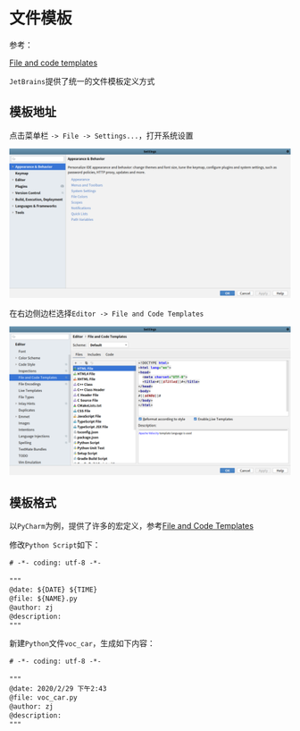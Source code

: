 
# 文件模板

参考：

[File and code templates](https://www.jetbrains.com/help/pycharm/using-file-and-code-templates.html#)

`JetBrains`提供了统一的文件模板定义方式

## 模板地址

点击菜单栏 `-> File -> Settings...`，打开系统设置

![](./imgs/settings.png)

在右边侧边栏选择`Editor -> File and Code Templates` 

![](./imgs/file-and-code-templates.png)

## 模板格式

以`PyCharm`为例，提供了许多的宏定义，参考[File and Code Templates](https://www.jetbrains.com/help/pycharm/settings-file-and-code-templates.html#)

修改`Python Script`如下：

```
# -*- coding: utf-8 -*-

"""
@date: ${DATE} ${TIME}
@file: ${NAME}.py
@author: zj
@description: 
"""
```

新建`Python`文件`voc_car`，生成如下内容：

```
# -*- coding: utf-8 -*-

"""
@date: 2020/2/29 下午2:43
@file: voc_car.py
@author: zj
@description: 
"""
```
